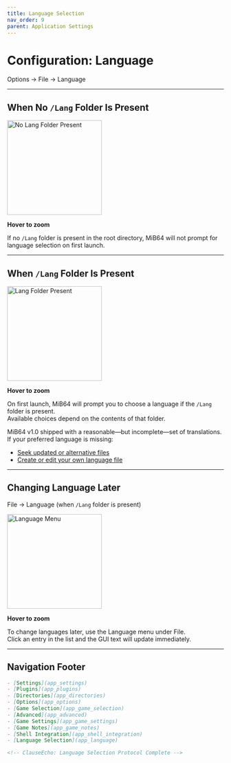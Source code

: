 ```yaml
---
title: Language Selection
nav_order: 9
parent: Application Settings
---
```


<style>
.zoom-pair {
  display: flex;
  gap: 12px;
  align-items: flex-start;
  position: relative;
}
.zoom-on-hover {
  display: inline-block;
  position: relative;
}
.zoom-on-hover img {
  display: block;
  cursor: zoom-in;
  transition: transform 0.3s ease;
  transform-origin: left center;
  position: relative;
  z-index: 1;
}
.zoom-on-hover:hover img {
  transform: scale(1.5);
}
.zoom-pair .zoom-on-hover:first-child:hover img {
  z-index: 9999;
}
.zoom-pair .zoom-on-hover:last-child:hover img {
  z-index: 100;
}
</style>

# Configuration: Language

Options → File → Language

---

## <a name="Lang_Folder_Absent"></a>When No `/Lang` Folder Is Present

<div class="zoom-on-hover">
  <img src="/manual/asset/images//lang_1.png" alt="No Lang Folder Present" style="width:220px;" />
</div>
<p><strong>Hover to zoom</strong></p>

If no `/Lang` folder is present in the root directory, MiB64 will not prompt for language selection on first launch.

---

## <a name="Lang_Folder_Present"></a>When `/Lang` Folder Is Present

<div class="zoom-on-hover">
  <img src="/manual/asset/images//lang_4.png" alt="Lang Folder Present" style="width:220px;" />
</div>
<p><strong>Hover to zoom</strong></p>

On first launch, MiB64 will prompt you to choose a language if the `/Lang` folder is present.  
Available choices depend on the contents of that folder.

MiB64 v1.0 shipped with a reasonable—but incomplete—set of translations.  
If your preferred language is missing:

- [Seek updated or alternative files](updating_files)
- [Create or edit your own language file](language_files)

---

## <a name="Change_Language_Later"></a>Changing Language Later

File → Language (when `/Lang` folder is present)

<div class="zoom-on-hover">
  <img src="/manual/asset/images//lang_3.png" alt="Language Menu" style="width:220px;" />
</div>
<p><strong>Hover to zoom</strong></p>

To change languages later, use the Language menu under File.  
Click an entry in the list and the GUI text will update immediately.

---

## Navigation Footer

```markdown
- [Settings](app_settings)
- [Plugins](app_plugins)
- [Directories](app_directories)
- [Options](app_options)
- [Game Selection](app_game_selection)
- [Advanced](app_advanced)
- [Game Settings](app_game_settings)
- [Game Notes](app_game_notes)
- [Shell Integration](app_shell_integration)
- [Language Selection](app_language)

<!-- ClauseEcho: Language Selection Protocol Complete -->